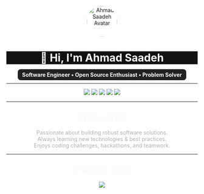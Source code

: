 <!-- Banner -->
<p align="center">
  <img src="https://i.imgur.com/8Km9tLL.png" width="80" height="80" style="border-radius:50%;" alt="Ahmad Saadeh Avatar"/>
</p>

<h1 align="center" style="color:#fafafa;background:#111;">👋 Hi, I'm Ahmad Saadeh</h1>

<p align="center">
  <b style="color:#fafafa;background:#222;padding:6px 12px;border-radius:8px;">Software Engineer • Open Source Enthusiast • Problem Solver</b>
</p>

---

<p align="center">
  <img src="https://img.shields.io/badge/C-111111?style=for-the-badge&logo=c&logoColor=white" />
  <img src="https://img.shields.io/badge/C++-222222?style=for-the-badge&logo=c%2B%2B&logoColor=white" />
  <img src="https://img.shields.io/badge/Java-333333?style=for-the-badge&logo=java&logoColor=white" />
  <img src="https://img.shields.io/badge/Docker-111111?style=for-the-badge&logo=docker&logoColor=white"/>
  <img src="https://img.shields.io/badge/GitHub%20Actions-222222?style=for-the-badge&logo=github-actions&logoColor=white"/>
</p>

---

<h2 align="center" style="color:#fafafa;">🧑‍💻 About Me</h2>

<p align="center" style="color:#b2b2b2;">
  Passionate about building robust software solutions.<br>
  Always learning new technologies & best practices.<br>
  Enjoys coding challenges, hackathons, and teamwork.<br>
</p>

---

<h2 align="center" style="color:#fafafa;">💡 Skills & Tools</h2>

<p align="center">
  <img src="https://img.shields.io/badge/C-222222?style=flat-square&logo=c&logoColor=white"/>
  <img src="https://img.shields.io/badge/C++-333333?style=flat-square&logo=c%2B%2B&logoColor=
